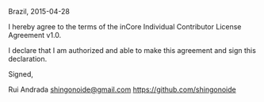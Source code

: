 Brazil, 2015-04-28

I hereby agree to the terms of the inCore Individual Contributor License
Agreement v1.0.

I declare that I am authorized and able to make this agreement and sign this
declaration.

Signed,

Rui Andrada shingonoide@gmail.com https://github.com/shingonoide
